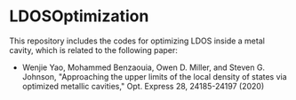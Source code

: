 # LDOSOptimization
This repository includes the codes for optimizing LDOS inside a metal cavity, which is related to the following paper:
- Wenjie Yao, Mohammed Benzaouia, Owen D. Miller, and Steven G. Johnson, "Approaching the upper limits of the local density of states via optimized metallic cavities," Opt. Express 28, 24185-24197 (2020)

